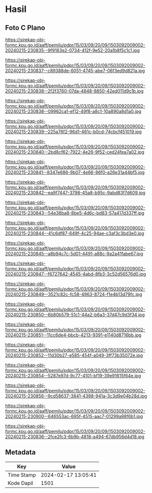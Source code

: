 # Hasil

## Foto C Plano

https://sirekap-obj-formc.kpu.go.id/aaff/pemilu/pdpr/15/03/09/20/09/1503092009002-20240215-230835--9f9183e2-0734-412f-9e52-20a1b8f5c1c1.jpg

https://sirekap-obj-formc.kpu.go.id/aaff/pemilu/pdpr/15/03/09/20/09/1503092009002-20240215-230837--c89388de-6051-4745-abe7-06f3ed9d821a.jpg

https://sirekap-obj-formc.kpu.go.id/aaff/pemilu/pdpr/15/03/09/20/09/1503092009002-20240215-230838--2f2f3760-07da-4848-8850-42ed011d9c1b.jpg

https://sirekap-obj-formc.kpu.go.id/aaff/pemilu/pdpr/15/03/09/20/09/1503092009002-20240215-230838--09962ca1-ef12-49f8-a8c1-10a890a8d1a0.jpg

https://sirekap-obj-formc.kpu.go.id/aaff/pemilu/pdpr/15/03/09/20/09/1503092009002-20240215-230839--225a76f2-96d1-461c-b0cd-74cbcf451019.jpg

https://sirekap-obj-formc.kpu.go.id/aaff/pemilu/pdpr/15/03/09/20/09/1503092009002-20240215-230840--2bd8cf62-7922-4e26-9f52-ced24fea7a02.jpg

https://sirekap-obj-formc.kpu.go.id/aaff/pemilu/pdpr/15/03/09/20/09/1503092009002-20240215-230841--8347e686-9b07-4e66-86f0-a26e31a44bf5.jpg

https://sirekap-obj-formc.kpu.go.id/aaff/pemilu/pdpr/15/03/09/20/09/1503092009002-20240215-230842--ea9f7447-3798-45a8-b95c-9abd83f7d609.jpg

https://sirekap-obj-formc.kpu.go.id/aaff/pemilu/pdpr/15/03/09/20/09/1503092009002-20240215-230843--54e38ba8-8be5-4d6c-bd83-57a417d337ff.jpg

https://sirekap-obj-formc.kpu.go.id/aaff/pemilu/pdpr/15/03/09/20/09/1503092009002-20240215-230844--41c6df87-649f-4c25-94ae-c3af3c3bd3e0.jpg

https://sirekap-obj-formc.kpu.go.id/aaff/pemilu/pdpr/15/03/09/20/09/1503092009002-20240215-230845--a8b94c7c-5d01-4491-a88c-9a2a41fabe67.jpg

https://sirekap-obj-formc.kpu.go.id/aaff/pemilu/pdpr/15/03/09/20/09/1503092009002-20240215-230847--f6727642-4545-4abd-8fb3-3c52d56576d0.jpg

https://sirekap-obj-formc.kpu.go.id/aaff/pemilu/pdpr/15/03/09/20/09/1503092009002-20240215-230849--3521c82c-fc58-4963-8724-f1e4b13d79fc.jpg

https://sirekap-obj-formc.kpu.go.id/aaff/pemilu/pdpr/15/03/09/20/09/1503092009002-20240215-230850--6b80b579-51c1-44a2-b6a3-37d47c9d3f34.jpg

https://sirekap-obj-formc.kpu.go.id/aaff/pemilu/pdpr/15/03/09/20/09/1503092009002-20240215-230851--11cc6de4-bbcb-4213-9391-e1140d8716bb.jpg

https://sirekap-obj-formc.kpu.go.id/aaff/pemilu/pdpr/15/03/09/20/09/1503092009002-20240215-230852--11d30b27-e585-454f-a049-3ff73b35072e.jpg

https://sirekap-obj-formc.kpu.go.id/aaff/pemilu/pdpr/15/03/09/20/09/1503092009002-20240215-230854--5287e97d-9c77-4101-bf19-39e91615f64e.jpg

https://sirekap-obj-formc.kpu.go.id/aaff/pemilu/pdpr/15/03/09/20/09/1503092009002-20240215-230856--9cd58637-3841-4398-941a-3c3d9e04b28d.jpg

https://sirekap-obj-formc.kpu.go.id/aaff/pemilu/pdpr/15/03/09/20/09/1503092009002-20240215-230900--646553ac-695f-4515-aac7-01299a98f6b1.jpg

https://sirekap-obj-formc.kpu.go.id/aaff/pemilu/pdpr/15/03/09/20/09/1503092009002-20240215-230836--2fce2fc3-6b9b-4818-a494-67db956d4d18.jpg


## Metadata

| Key        | Value               |
| ---------- | ------------------- |
| Time Stamp | 2024-02-17 13:05:41 |
| Kode Dapil | 1501                |



